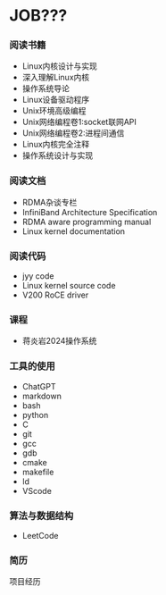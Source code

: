 # JOB???

### 阅读书籍

- Linux内核设计与实现
- 深入理解Linux内核
- 操作系统导论
- Linux设备驱动程序
- Unix环境高级编程
- Unix网络编程卷1:socket联网API
- Unix网络编程卷2:进程间通信
- Linux内核完全注释
- 操作系统设计与实现

### 阅读文档

- RDMA杂谈专栏
- InfiniBand Architecture Specification
- RDMA aware programming manual
- Linux kernel documentation

### 阅读代码

- jyy code
- Linux kernel source code
- V200 RoCE driver

### 课程

- 蒋炎岩2024操作系统

### 工具的使用

- ChatGPT
- markdown
- bash
- python
- C
- git
- gcc
- gdb
- cmake
- makefile
- ld
- VScode

### 算法与数据结构

- LeetCode

### 简历

项目经历
